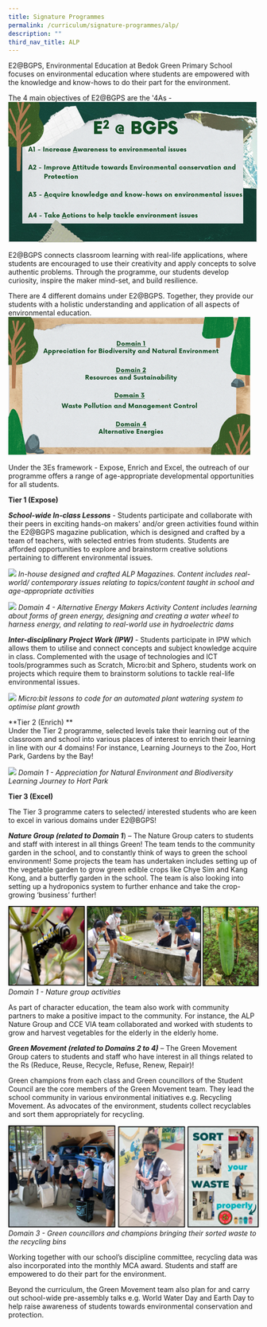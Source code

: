 ```yaml
---
title: Signature Programmes
permalink: /curriculum/signature-programmes/alp/
description: ""
third_nav_title: ALP
---
```

E2@BGPS, Environmental Education at Bedok Green Primary School focuses on environmental education where students are empowered with the knowledge and know-hows to do their part for the environment. 

The 4 main objectives of E2@BGPS are the '4As - 
![](/images/4As.png)

E2@BGPS connects classroom learning with real-life applications, where students are encouraged to use their creativity and apply concepts to solve authentic problems. Through the programme, our students develop curiosity, inspire the maker mind-set, and build resilience. 

There are 4 different domains under E2@BGPS. Together, they provide our students with a holistic understanding and application of all aspects of environmental education. 
![](/images/domains.png)

Under the 3Es framework - Expose, Enrich and Excel, the outreach of our programme offers a range of age-appropriate developmental opportunities for all students. 

**Tier 1 (Expose)**

***School-wide In-class Lessons*** - Students participate and collaborate with their peers in exciting hands-on makers' and/or green activities found within the E2@BGPS magazine publication, which is designed and crafted by a team of teachers, with selected entries from students. Students are afforded opportunities to explore and brainstorm creative solutions pertaining to different environmental issues. 

![](/images/tier%201.png)
*In-house designed and crafted ALP Magazines. 
Content includes real-world/ contemporary issues relating to 
topics/content taught in school and age-appropriate activities*

![](/images/tier%201%20v2.png)
*Domain 4 - Alternative Energy Makers Activity
Content includes learning about forms of green energy, designing and creating a water wheel to 
harness energy, and relating to real-world use in hydroelectric dams*

***Inter-disciplinary Project Work (IPW)*** - Students participate in IPW which allows them to utilise and connect concepts and subject knowledge acquire in class. Complemented with the usage of technologies and ICT tools/programmes such as Scratch, Micro:bit and Sphero, students work on projects which require them to brainstorm solutions to tackle real-life environmental issues. 

![](/images/Microbit.png)
*Micro:bit lessons to code for an automated plant watering system to optimise plant growth*

**Tier 2 (Enrich) **<br>
Under the Tier 2 programme, selected levels take their learning out of the classroom and school into various places of interest to enrich their learning in line with our 4 domains! For instance, Learning Journeys to the Zoo, Hort Park, Gardens by the Bay!

![](/images/tier%202.png)
*Domain 1 - Appreciation for Natural Environment and Biodiversity Learning Journey to Hort Park*

**Tier 3 (Excel)**

The Tier 3 programme caters to selected/ interested students who are keen to excel in various domains under E2@BGPS! 

***Nature Group (related to Domain 1***) – The Nature Group caters to students and staff with interest in all things Green! 
The team tends to the community garden in the school, and to constantly think of ways to green the school environment! Some projects the team has undertaken includes setting up of the vegetable garden to grow green edible crops like Chye Sim and Kang Kong, and a butterfly garden in the school. The team is also looking into setting up a hydroponics system to further enhance and take the crop-growing ‘business’ further!

![](/images/tier%203.png)
*Domain 1 - Nature group activities*

As part of character education, the team also work with community partners to make a positive impact to the community.  For instance, the ALP Nature Group and CCE VIA team collaborated and worked with students to grow and harvest vegetables for the elderly in the elderly home.  

***Green Movement (related to Domains 2 to 4)*** – The Green Movement Group caters to students and staff who have interest in all things related to the Rs (Reduce, Reuse, Recycle, Refuse, Renew, Repair)! 

Green champions from each class and Green councillors of the Student Council are the core members of the Green Movement team. They lead the school community in various environmental initiatives e.g. Recycling Movement. As advocates of the environment, students collect recyclables and sort them appropriately for recycling. 

![](/images/tier%203%20v2.png)
*Domain 3 - Green councillors and champions bringing their sorted waste to the recycling bins*

Working together with our school’s discipline committee, recycling data was also incorporated into the monthly MCA award. Students and staff are empowered to do their part for the environment.

Beyond the curriculum, the Green Movement team also plan for and carry out school-wide pre-assembly talks e.g. World Water Day and Earth Day to help raise awareness of students towards environmental conservation and protection. 
